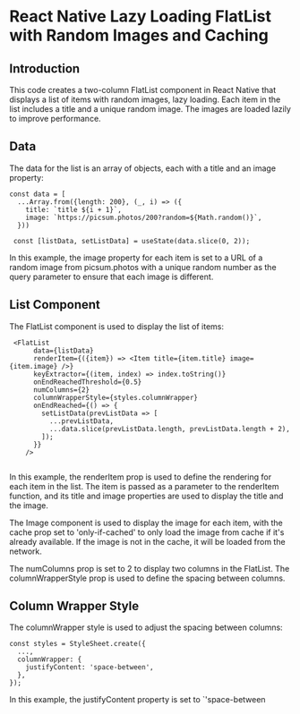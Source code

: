 # React Native Lazy Loading FlatList with Random Images and Caching

## Introduction
This code creates a two-column FlatList component in React Native that displays a list of items with random images, lazy loading. Each item in the list includes a title and a unique random image. The images are loaded lazily to improve performance.

## Data
The data for the list is an array of objects, each with a title and an image property:

```
const data = [
  ...Array.from({length: 200}, (_, i) => ({
    title: `title ${i + 1}`,
    image: `https://picsum.photos/200?random=${Math.random()}`,
  }))

 const [listData, setListData] = useState(data.slice(0, 2));
```
In this example, the image property for each item is set to a URL of a random image from picsum.photos with a unique random number as the query parameter to ensure that each image is different.

## List Component
The FlatList component is used to display the list of items:

```
 <FlatList
      data={listData}
      renderItem={({item}) => <Item title={item.title} image={item.image} />}
      keyExtractor={(item, index) => index.toString()}
      onEndReachedThreshold={0.5}
      numColumns={2}
      columnWrapperStyle={styles.columnWrapper}
      onEndReached={() => {
        setListData(prevListData => [
          ...prevListData,
          ...data.slice(prevListData.length, prevListData.length + 2),
        ]);
      }}
    />
    
```
In this example, the renderItem prop is used to define the rendering for each item in the list. The item is passed as a parameter to the renderItem function, and its title and image properties are used to display the title and the image.

The Image component is used to display the image for each item, with the cache prop set to 'only-if-cached' to only load the image from cache if it's already available. If the image is not in the cache, it will be loaded from the network.

The numColumns prop is set to 2 to display two columns in the FlatList. The columnWrapperStyle prop is used to define the spacing between columns.

    
## Column Wrapper Style
The columnWrapper style is used to adjust the spacing between columns:

```
const styles = StyleSheet.create({
  ...,
  columnWrapper: {
    justifyContent: 'space-between',
  },
});
```

In this example, the justifyContent property is set to `'space-between
